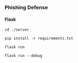 ### Phishing Defense

#### Flask

```
cd ./server
```

```
pip install -r requirements.txt
```

```
flask run
```

```
flask run --debug
```
